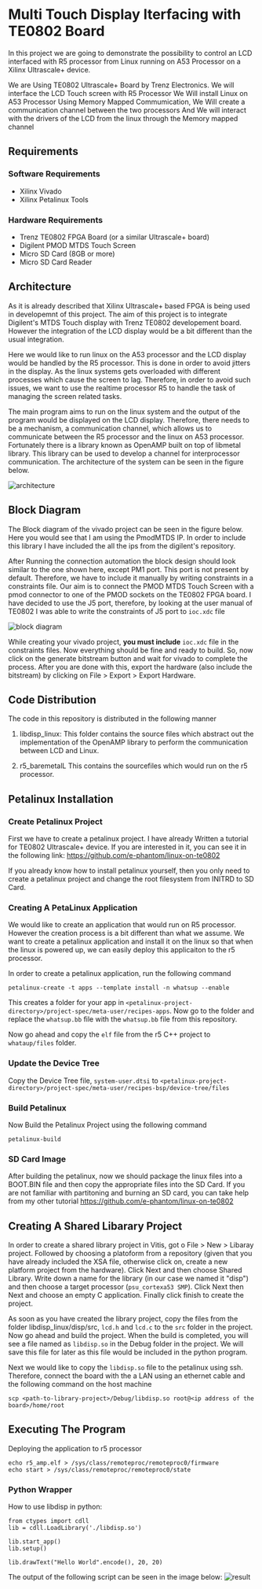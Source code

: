 # Multi Touch Display Iterfacing with TE0802 Board

In this project we are going to demonstrate the possibility to control an LCD interfaced with R5 processor from Linux running on A53 Processor on a Xilinx Ultrascale+ device.

We are Using TE0802 Ultrascale+ Board by Trenz Electronics.
We will interface the LCD Touch screen with R5 Processor
We Will install Linux on A53 Processor
Using Memory Mapped Commumication, We Will create a communication channel between the two processors
And We will interact with the drivers of the LCD from the linux through the Memory mapped channel

## Requirements

### Software Requirements

- Xilinx Vivado
- Xilinx Petalinux Tools

### Hardware Requirements

- Trenz TE0802 FPGA Board (or a similar Ultrascale+ board)
- Digilent PMOD MTDS Touch Screen
- Micro SD Card (8GB or more)
- Micro SD Card Reader



## Architecture

As it is already described that Xilinx Ultrascale+ based FPGA is being used in developemnt of this project. The aim of this project is to integrate Digilent's MTDS Touch display with Trenz TE0802 developement board. However the integration of the LCD display would be a bit different than the usual integration.

Here we would like to run linux on the A53 processor and the LCD display would be handled by the R5 processor. This is done in order to avoid jitters in the display. As the linux systems gets overloaded with different processes which cause the screen to lag. Therefore, in order to avoid such issues, we want to use the realtime processor R5 to handle the task of managing the screen related tasks.

The main program aims to run on the linux system and the output of the program would be displayed on the LCD display. Therefore, there needs to be a mechanism, a communication channel, which allows us to communicate between the R5 processor and the linux on A53 processor. Fortunately there is a library known as OpenAMP built on top of libmetal library. This library can be used to develop a channel for interprocessor communication. The architecture of the system can be seen in the figure below.

![architecture](./images/system_architecture.png)



## Block Diagram

The Block diagram of the vivado project can be seen in the figure below. Here you would see that I am using the PmodMTDS IP. In order to include this library I have included the all the ips from the digilent's repository. 

After Running the connection automation the block design should look similar to the one shown here, except PM1 port. This port is not present by default. Therefore, we have to include it manually by writing constraints in a constraints file. Our aim is to connect the PMOD MTDS Touch Screen with a pmod connector to one of the PMOD sockets on the TE0802 FPGA board. I have decided to use the J5 port, therefore, by looking at the user manual of TE0802 I was able to write the constraints of J5 port to `ioc.xdc` file


![block diagram](./images/block_diagran.png)

While creating your vivado project, **you must include** `ioc.xdc` file in the constraints files. Now everything should be fine and ready to build. So, now click on the generate bitstream button and wait for vivado to complete the process. After you are done with this, export the hardware (also include the bitstream) by clicking on File > Export > Export Hardware.

## Code Distribution

The code in this repository is distributed in the following manner

1. libdisp_linux: This folder contains the source files which abstract out the implementation of the OpenAMP library to perform the communication between LCD and Linux.

2. r5_baremetalL This contains the sourcefiles which would run on the r5 processor.

## Petalinux Installation

### Create Petalinux Project

First we have to create a petalinux project. I have already Written a tutorial for TE0802 Ultrascale+ device. If you are interested in it, you can see it in the following link: <https://github.com/e-phantom/linux-on-te0802>

If you already know how to install petalinux yourself, then you only need to create a petalinux project and change the root filesystem from INITRD to SD Card.

### Creating A PetaLinux Application

We would like to create an application that would run on R5 processor. However the creation process is a bit different than what we assume. We want to create a petalinux application and install it on the linux so that when the linux is powered up, we can easily deploy this applicaiton to the r5 processor.

In order to create a petalinux application, run the following command

```
petalinux-create -t apps --template install -n whatsup --enable
```

This creates a folder for your app in `<petalinux-project-directory>/project-spec/meta-user/recipes-apps`. Now go to the folder and replace the `whatsup.bb` file with the `whatsup.bb` file from this repository. 

Now go ahead and copy the `elf` file from the r5 C++ project to `whataup/files` folder.

### Update the Device Tree

Copy the Device Tree file, `system-user.dtsi` to `<petalinux-project-directory>/project-spec/meta-user/recipes-bsp/device-tree/files`


### Build Petalinux

Now Build the Petalinux Project using the following command

```
petalinux-build
```

### SD Card Image

After building the petalinux, now we should package the linux files into a BOOT.BIN file and then copy the appropriate files into the SD Card. If you are not familiar with partitoning and burning an SD card, you can take help from my other tutorial <https://github.com/e-phantom/linux-on-te0802>

## Creating A Shared Libarary Project

In order to create a shared library project in Vitis, got o File > New > Libaray project.
Followed by choosing a platoform from a repository (given that you have already included the XSA file, otherwise click on, create a new platform project from the hardware). Click Next and then choose Shared Library. Write down a name for the library (in our case we named it "disp") and then choose a target processor (`psu_cortexa53 SMP`). Click Next then Next and choose an empty C application. Finally click finish to create the project.

As soon as you have created the library project, copy the files from the folder libdisp_linux/disp/src, `lcd.h` and `lcd.c` to the `src` folder in the project. Now go ahead and build the project. When the build is completed, you will see a file named as `libdisp.so` in the Debug folder in the project. We will save this file for later as this file would be included in the python program.

Next we would like to copy the `libdisp.so` file to the petalinux using ssh. Therefore, connect the board with the a LAN using an ethernet cable and the following command on the host machine

```
scp <path-to-library-project>/Debug/libdisp.so root@<ip address of the board>/home/root
```

## Executing The Program

Deploying the application to r5 processor

```
echo r5_amp.elf > /sys/class/remoteproc/remoteproc0/firmware
echo start > /sys/class/remoteproc/remoteproc0/state
```

### Python Wrapper

How to use libdisp in python:

```
from ctypes import cdll
lib = cdll.LoadLibrary('./libdisp.so')

lib.start_app()
lib.setup()

lib.drawText("Hello World".encode(), 20, 20)

```

The output of the following script can be seen in the image below:
![result](./images/result.jpeg)
